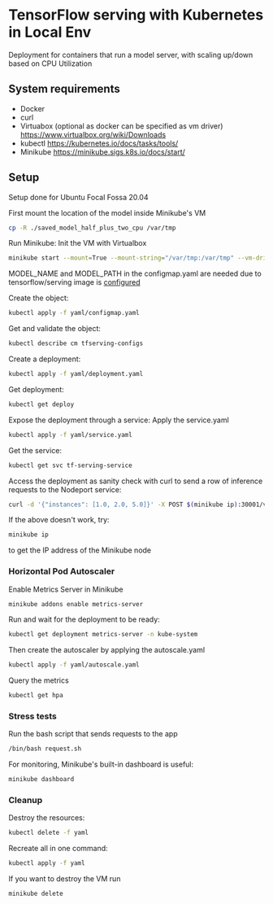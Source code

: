 # TensorFlow serving with Kubernetes in Local Env
Deployment for containers that run a model server, with scaling up/down based on CPU Utilization

## System requirements
- Docker
- curl
- Virtuabox (optional as docker can be specified as vm driver) https://www.virtualbox.org/wiki/Downloads
- kubectl https://kubernetes.io/docs/tasks/tools/
- Minikube https://minikube.sigs.k8s.io/docs/start/

## Setup
Setup done for Ubuntu Focal Fossa 20.04

First mount the location of the model inside Minikube's VM
```bash
cp -R ./saved_model_half_plus_two_cpu /var/tmp
```

Run Minikube: Init the VM with Virtualbox
```bash
minikube start --mount=True --mount-string="/var/tmp:/var/tmp" --vm-driver=virtualbox
```

MODEL_NAME and MODEL_PATH in the configmap.yaml are needed due to tensorflow/serving image is [configured](https://hub.docker.com/layers/tensorflow/serving/2.6.0/images/sha256-7e831f11c9ef928c09b4064a059066484079ac819991f162a938de0ad4b0fbd5?context=explore)

Create the object:
```bash
kubectl apply -f yaml/configmap.yaml
```
Get and validate the object:
```bash
kubectl describe cm tfserving-configs
```

Create a deployment:
```bash
kubectl apply -f yaml/deployment.yaml
```
Get deployment:
```bash
kubectl get deploy
```

Expose the deployment through a service:
Apply the service.yaml
```bash
kubectl apply -f yaml/service.yaml
```
Get the service:
```bash
kubectl get svc tf-serving-service
```
Access the deployment as sanity check with curl to send a row of inference requests to the Nodeport service:
```bash
curl -d '{"instances": [1.0, 2.0, 5.0]}' -X POST $(minikube ip):30001/v1/models/half_plus_two:predict
```
If the above doesn't work, try:
```bash
minikube ip
```
to get the IP address of the Minikube node

### Horizontal Pod Autoscaler
Enable Metrics Server in Minikube
```bash
minikube addons enable metrics-server
```
Run and wait for the deployment to be ready:
```bash
kubectl get deployment metrics-server -n kube-system
```
Then create the autoscaler by applying the autoscale.yaml
```bash
kubectl apply -f yaml/autoscale.yaml
```
Query the metrics
```bash
kubectl get hpa
```

### Stress tests
Run the bash script that sends requests to the app
```bash
/bin/bash request.sh
```

For monitoring, Minikube's built-in dashboard is useful:
```bash
minikube dashboard
```

### Cleanup
Destroy the resources:
```bash
kubectl delete -f yaml
```

Recreate all in one command:
```bash
kubectl apply -f yaml
```

If you want to destroy the VM run
```bash
minikube delete
```
